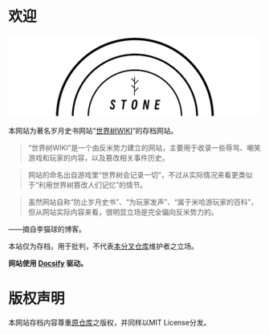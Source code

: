 # 欢迎

![HYLIFE](./关于/main.png)

本网站为著名岁月史书网站“[世界树WIKI](https://limaoqiu.com/i/9889636)”的存档网站。

> “世界树WIKI”是一个由反米势力建立的网站，主要用于收录一些辱骂、嘲笑游戏和玩家的内容，以及篡改相关事件历史。

> 网站的命名出自游戏里“世界树会记录一切”，不过从实际情况来看更类似于“利用世界树篡改人们记忆”的情节。

> 虽然网站自称“防止岁月史书”、“为玩家发声”、“属于米哈游玩家的百科”，但从网站实际内容来看，很明显立场是完全偏向反米势力的。

——摘自李猫球的博客。

本站仅为存档，用于批判，不代表[本分叉仓库](https://github.com/233213fedf/stone-fork/)维护者之立场。

**网站使用 [Docsify](https://docsify.js.org/#/) 驱动。**

# 版权声明

本网站存档内容尊重[原仓库](https://github.com/hoyolife/stone)之版权，并同样以MIT License分发。
